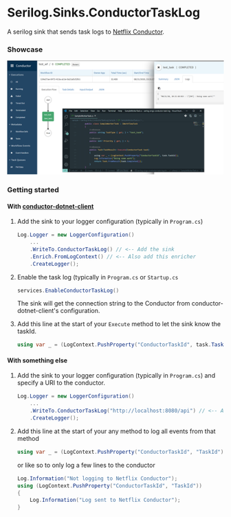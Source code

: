 # Serilog.Sinks.ConductorTaskLog
A serilog sink that sends task logs to [Netflix Conductor](https://github.com/Netflix/conductor).

### Showcase

![Showcase](images/example.png)

### Getting started
#### With [conductor-dotnet-client](https://github.com/courosh12/conductor-dotnet-client)
1. Add the sink to your logger configuration (typically in `Program.cs`)
    ```csharp
    Log.Logger = new LoggerConfiguration()
        ...
        .WriteTo.ConductorTaskLog() // <-- Add the sink
        .Enrich.FromLogContext() // <-- Also add this enricher
        .CreateLogger();
    ```

2. Enable the task log (typically in `Program.cs` or `Startup.cs`
    ```csharp
    services.EnableConductorTaskLog()
    ```

   The sink will get the connection string to the Conductor from conductor-dotnet-client's configuration.
3. Add this line at the start of your `Execute` method to let the sink know the taskId.
    ```csharp
    using var _ = (LogContext.PushProperty("ConductorTaskId", task.TaskId));
    ```

#### With something else
1. Add the sink to your logger configuration (typically in `Program.cs`) and specify a URI to the conductor.
    ```csharp
    Log.Logger = new LoggerConfiguration()
        ...
        .WriteTo.ConductorTaskLog("http://localhost:8080/api") // <-- Add the sink
        .CreateLogger();
    ```

2. Add this line at the start of your any method to log all events from that method
    ```csharp
    using var _ = (LogContext.PushProperty("ConductorTaskId", "TaskId"));
    ```
    or like so to only log a few lines to the conductor
    ```csharp
    Log.Information("Not logging to Netflix Conductor");
    using (LogContext.PushProperty("ConductorTaskId", "TaskId"))
    {
        Log.Information("Log sent to Netflix Conductor");
    }
    ```